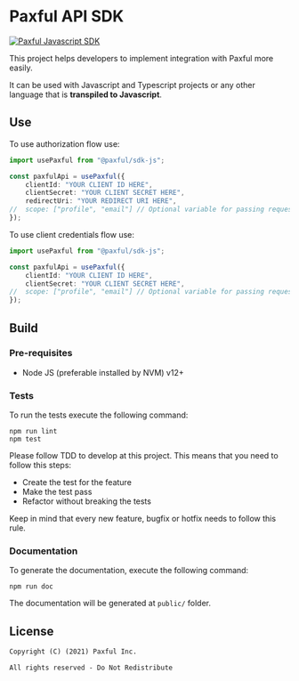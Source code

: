 # Paxful API SDK

[![Paxful Javascript SDK](https://github.com/paxful/sdk-js/actions/workflows/github-actions-paxful.yml/badge.svg)](https://github.com/paxful/sdk-js/actions/workflows/github-actions-paxful.yml)

This project helps developers to implement integration
with Paxful more easily.

It can be used with Javascript and Typescript projects or any other
language that is **transpiled to Javascript**.

## Use
To use authorization flow use:
 ```typescript
 import usePaxful from "@paxful/sdk-js";

 const paxfulApi = usePaxful({
     clientId: "YOUR CLIENT ID HERE",
     clientSecret: "YOUR CLIENT SECRET HERE",
     redirectUri: "YOUR REDIRECT URI HERE",
 //  scope: ["profile", "email"] // Optional variable for passing requested scopes.
 });
 ```

 To use client credentials flow use:
 ```typescript
 import usePaxful from "@paxful/sdk-js";

 const paxfulApi = usePaxful({
     clientId: "YOUR CLIENT ID HERE",
     clientSecret: "YOUR CLIENT SECRET HERE",
 //  scope: ["profile", "email"] // Optional variable for passing requested scopes.
 });
 ```

## Build
### Pre-requisites

* Node JS (preferable installed by NVM) v12+

### Tests

To run the tests execute the following command:
```shell
npm run lint
npm test
```

Please follow TDD to develop at this project. This means that you
need to follow this steps:

* Create the test for the feature
* Make the test pass
* Refactor without breaking the tests

Keep in mind that every new feature, bugfix or hotfix needs to
follow this rule.

### Documentation

To generate the documentation, execute the following command:
```shell
npm run doc
```

The documentation will be generated at `public/` folder.

## License

```markdown
Copyright (C) (2021) Paxful Inc.

All rights reserved - Do Not Redistribute
```
